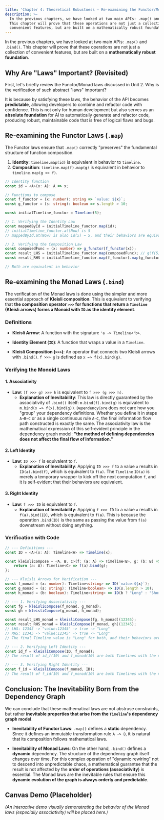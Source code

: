 ```yaml
---
title: 'Chapter 4: Theoretical Robustness — Re-examining the Functor/Monad Laws'
description: >-
  In the previous chapters, we have looked at two main APIs: .map() and .bind().
  This chapter will prove that these operations are not just a collection of
  convenient features, but are built on a mathematically robust foundation.
---
```

In the previous chapters, we have looked at two main APIs: `.map()` and `.bind()`. This chapter will prove that these operations are not just a collection of convenient features, but are built on a **mathematically robust foundation**.

## **Why Are "Laws" Important? (Revisited)**

First, let's briefly review the Functor/Monad laws discussed in Unit 2. Why is the verification of such abstract "laws" important?

It is because by satisfying these laws, the behavior of the API becomes **predictable**, allowing developers to combine and refactor code with confidence. This is not only for human development but also serves as an **absolute foundation** for AI to automatically generate and refactor code, producing robust, maintainable code that is free of logical flaws and bugs.

## **Re-examining the Functor Laws (`.map`)**

The Functor laws ensure that `.map()` correctly "preserves" the fundamental structure of function composition.

1.  **Identity**: `timeline.map(id)` is equivalent in behavior to `timeline`.
2.  **Composition**: `timeline.map(f).map(g)` is equivalent in behavior to `timeline.map(g << f)`.

<!-- end list -->

```typescript
// Identity function
const id = <A>(x: A): A => x;

// Functions to compose
const f_functor = (x: number): string => `value: ${x}`;
const g_functor = (s: string): boolean => s.length > 10;

const initialTimeline_functor = Timeline(5);

// 1. Verifying the Identity Law
const mappedById = initialTimeline_functor.map(id);
// initialTimeline_functor.at(Now) is 5
// mappedById.at(Now) is also id(5) = 5, and their behaviors are equivalent

// 2. Verifying the Composition Law
const composedFunc = (x: number) => g_functor(f_functor(x));
const result_LHS = initialTimeline_functor.map(composedFunc); // g(f(5)) -> false
const result_RHS = initialTimeline_functor.map(f_functor).map(g_functor);   // f(5) -> "value: 5" -> g("value: 5") -> false

// Both are equivalent in behavior
```

## **Re-examining the Monad Laws (`.bind`)**

The verification of the Monad laws is done using the simpler and more essential approach of **Kleisli composition**. This is equivalent to verifying that **the composition operator `>>>` for functions that return a `Timeline` (Kleisli arrows) forms a Monoid with `ID` as the identity element**.

### **Definitions**

- **Kleisli Arrow**: A function with the signature `'a -> Timeline<'b>`.

- **Identity Element (`ID`)**: A function that wraps a value in a `Timeline`.

- **Kleisli Composition (`>>>`)**: An operator that connects two Kleisli arrows with `.bind()`. `f >>> g` is defined as `x => f(x).bind(g)`.

### **Verifying the Monoid Laws**

#### **1. Associativity**

- **Law**: `(f >>> g) >>> h` is equivalent to `f >>> (g >>> h)`.
  - **Explanation of Inevitability**: This law is directly guaranteed by the associativity of `.bind()` itself: `m.bind(f).bind(g)` is equivalent to `m.bind(x => f(x).bind(g))`. `DependencyCore` does not care how you "group" your dependency definitions. Whether you define it in steps `A→B→C` or as a single continuous rule `A→C`, the final information flow path constructed is exactly the same. The associativity law is the mathematical expression of this self-evident principle in the dependency graph model: **"the method of defining dependencies does not affect the final flow of information."**

#### **2. Left Identity**

- **Law**: `ID >>> f` is equivalent to `f`.
  - **Explanation of Inevitability**: Applying `ID >>> f` to a value `a` results in `ID(a).bind(f)`, which is equivalent to `f(a)`. The `Timeline` `ID(a)` is merely a temporary wrapper to kick off the next computation `f`, and it is self-evident that their behaviors are equivalent.

#### **3. Right Identity**

- **Law**: `f >>> ID` is equivalent to `f`.
  - **Explanation of Inevitability**: Applying `f >>> ID` to a value `a` results in `f(a).bind(ID)`, which is equivalent to `f(a)`. This is because the operation `.bind(ID)` is the same as passing the value from `f(a)` downstream without doing anything.

### **Verification with Code**

```typescript
// --- Definitions ---
const ID = <A>(x: A): Timeline<A> => Timeline(x);

const kleisliCompose = <A, B, C>(f: (a: A) => Timeline<B>, g: (b: B) => Timeline<C>) => {
    return (a: A): Timeline<C> => f(a).bind(g);
};

// --- Kleisli Arrows for Verification ---
const f_monad = (x: number): Timeline<string> => ID(`value:${x}`);
const g_monad = (s: string): Timeline<boolean> => ID(s.length > 10);
const h_monad = (b: boolean): Timeline<string> => ID(b ? "Long" : "Short");

// --- 1. Verifying Associativity ---
const fg = kleisliCompose(f_monad, g_monad);
const gh = kleisliCompose(g_monad, h_monad);

const result_LHS_monad = kleisliCompose(fg, h_monad)(12345);
const result_RHS_monad = kleisliCompose(f_monad, gh)(12345);
// LHS: 12345 -> "value:12345" -> true -> "Long"
// RHS: 12345 -> "value:12345" -> true -> "Long"
// The final Timeline value is "Long" for both, and their behaviors are equivalent

// --- 2. Verifying Left Identity ---
const id_f = kleisliCompose(ID, f_monad);
// The result of id_f(10) and f_monad(10) are both Timelines with the value "value:10", and their behaviors are equivalent

// --- 3. Verifying Right Identity ---
const f_id = kleisliCompose(f_monad, ID);
// The result of f_id(10) and f_monad(10) are both Timelines with the value "value:10", and their behaviors are equivalent
```

## **Conclusion: The Inevitability Born from the Dependency Graph**

We can conclude that these mathematical laws are not abstruse constraints, but rather **inevitable properties that arise from the `Timeline`'s dependency graph model**.

- **Inevitability of Functor Laws**: `.map()` defines a **static** dependency. Since it defines an immutable transformation rule `A -> B`, it is natural that its composition follows mathematical laws.

- **Inevitability of Monad Laws**: On the other hand, `.bind()` defines a **dynamic** dependency. The structure of the dependency graph itself changes over time. For this complex operation of "dynamic rewiring" not to descend into unpredictable chaos, a mathematical guarantee that the result is not affected by the **order of operations (associativity)** is essential. The Monad laws are the inevitable rules that ensure this **dynamic evolution of the graph is always orderly and predictable**.

## **Canvas Demo (Placeholder)**

*(An interactive demo visually demonstrating the behavior of the Monad laws (especially associativity) will be placed here.)*
